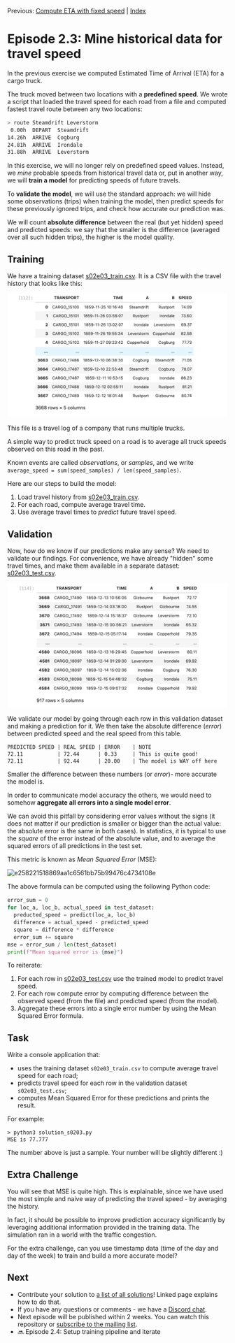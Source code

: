 Previous: [Compute ETA with fixed speed](transport-tycoon_22.md) | [Index](transport-tycoon.md) 

# Episode 2.3: Mine historical data for travel speed

In the previous exercise we computed Estimated Time of Arrival (ETA) for a cargo truck. 

The truck moved between two locations with a **predefined speed**. We wrote a script that loaded the travel speed for each road from a file and computed fastest travel route between any two locations:

```bash
> route Steamdrift Leverstorm
 0.00h  DEPART  Steamdrift
14.26h  ARRIVE  Cogburg
24.81h  ARRIVE  Irondale
31.88h  ARRIVE  Leverstorm
```

In this exercise, we will no longer rely on predefined speed values. Instead, we *mine* probable speeds from historical travel data or, put in another way, we will **train a model** for predicting speeds of future travels. 

To **validate the model**, we will use the standard approach: we will hide some observations (trips) when training the model, then predict speeds for these previously ignored trips, and check how accurate our prediction was. 

We will count **absolute difference** between the real (but yet hidden) speed  and predicted speeds: we say that the smaller is the difference (averaged over all such hidden trips), the higher is the model quality. 

## Training

We have a training dataset [s02e03_train.csv](transport-tycoon/s02e03_train.csv). It is a CSV file with the travel history that looks like this:

![image-20220312161246282](images/image-20220312161246282.png)

This file is a travel log of a company that runs multiple trucks. 

A simple way to predict truck speed on a road is to average all truck speeds observed on this road in the past. 

Known events are called *observations*, or *samples*, and we write `average_speed = sum(speed_samples) / len(speed_samples)`. 

Here are our steps to build the model:

1. Load travel history from [s02e03_train.csv](transport-tycoon/s02e03_train.csv).
3. For each road, compute average travel time. 
4. Use average travel times to _predict_ future travel speed.

## Validation

Now, how do we know if our predictions make any sense? We need to validate our findings. For convenience, we have already "hidden" some travel times, and make them available in a separate dataset: [s02e03_test.csv](transport-tycoon/s02e03_test.csv). 

![image-20220312161321504](images/image-20220312161321504.png) 

We validate our model by going through each row in this validation dataset and making a prediction for it. We then take the absolute difference (*error*) between predicted speed and the real speed from this table.

```
PREDICTED SPEED | REAL SPEED | ERROR    | NOTE
72.11           | 72.44      | 0.33     | This is quite good!
72.11           | 92.44      | 20.00    | The model is WAY off here
```
Smaller the difference between these numbers (or *error*)- more accurate the model is.

In order to communicate model accuracy the others, we would need to somehow **aggregate all errors into a single model error**. 

We can avoid this pitfall by considering error values without the signs (it does not matter if our prediction is smaller or bigger than the actual value: the absolute error is the same in both cases). In statistics, it is typical to use the *square* of the error instead of the absolute value, and to average the squared errors of all predictions in the test set. 

This metric is known as *Mean Squared Error* (MSE):

![e258221518869aa1c6561bb75b99476c4734108e](images/e258221518869aa1c6561bb75b99476c4734108e.svg)

The above formula can be computed using the following Python code:

```python
error_sum = 0
for loc_a, loc_b, actual_speed in test_dataset:
  preducted_speed = predict(loc_a, loc_b)
  difference = actual_speed - predicted_speed
  square = difference * difference
  error_sum += square
mse = error_sum / len(test_dataset)
print(f"Mean squared error is {mse}")
```

To reiterate:

1. For each row in [s02e03_test.csv](transport-tycoon/s02e03_test.csv) use the trained model to predict travel speed.
2. For each row compute error by computing difference between the observed speed (from the file) and predicted speed (from the model).
3. Aggregate these errors into a single error number by using the Mean Squared Error formula.

## Task

Write a console application that:

- uses the training dataset `s02e03_train.csv` to compute average travel speed for each road;
- predicts travel speed for each row in the validation dataset `s02e03_test.csv`;
- computes Mean Squared Error for these predictions and prints the result.

For example:

```
> python3 solution_s0203.py
MSE is 77.777
```

The number above is just a sample. Your number will be slightly different :)

## Extra Challenge

You will see that MSE is quite high. This is explainable, since we have used the most simple and naive way of predicting the travel speed - by averaging the history.

In fact, it should be possible to improve prediction accuracy significantly by leveraging additional information provided in the training data. The simulation ran in a world with the traffic congestion.

For the extra challenge, can you use timestamp data (time of the day and day of the week) to train and build a more accurate model?

## Next

- Contribute your solution to [a list of all solutions](transport-tycoon/README.md)! Linked page explains how to do that.
- If you have any questions or comments - we have a [Discord chat](https://discord.gg/jHGbUwxDgv).
- Next episode will be published within 2 weeks. You can watch this repository or [subscribe to the mailing list](https://tinyletter.com/softwarepark).
- 🔜 Episode 2.4: Setup training pipeline and iterate

